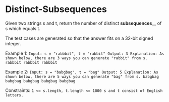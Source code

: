 # Distinct-Subsequences

Given two strings s and t, return the number of distinct **subsequences**__ of s which equals t.

The test cases are generated so that the answer fits on a 32-bit signed integer.

Example 1:
`
Input: s = "rabbbit", t = "rabbit"
Output: 3
Explanation:
As shown below, there are 3 ways you can generate "rabbit" from s.
rabbbit
rabbbit
rabbbit
`

Example 2:
`
Input: s = "babgbag", t = "bag"
Output: 5
Explanation:
As shown below, there are 5 ways you can generate "bag" from s.
babgbag
babgbag
babgbag
babgbag
babgbag
` 

Constraints:
`
1 <= s.length, t.length <= 1000
s and t consist of English letters.
`
